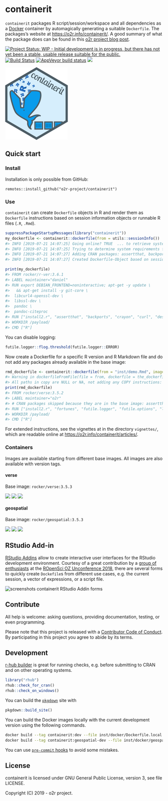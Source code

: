 
<!-- README.md is generated from README.Rmd. Please edit that file -->

# containerit

`containerit` packages R script/session/workspace and all dependencies
as a [Docker](http://docker.com/) container by automagically generating
a suitable `Dockerfile`. The packages’s website at
<https://o2r.info/containerit/>. A good summary of what the package does
can be found in this [o2r project blog
post](http://o2r.info/2017/05/30/containerit-package/).

[![Project Status: WIP - Initial development is in progress, but there
has not yet been a stable, usable release suitable for the
public.](http://www.repostatus.org/badges/latest/wip.svg)](http://www.repostatus.org/#wip)
[![Build
Status](https://travis-ci.org/o2r-project/containerit.svg?branch=master)](https://travis-ci.org/o2r-project/containerit)
[![AppVeyor build
status](https://ci.appveyor.com/api/projects/status/github/containerit-rrvpq/containerit?branch=master&svg=true)](https://ci.appveyor.com/project/containerit-rrvpq/containeRit)
[![](https://www.r-pkg.org/badges/version/containerit)](#)
<!-- https://www.r-pkg.org/pkg/containerit -->

![containerit logo](inst/logo.png)

## Quick start

### Install

Installation is only possible from GitHub:

    remotes::install_github("o2r-project/containerit")

### Use

`containerit` can create `Dockerfile` objects in R and render them as
`Dockerfile` instructions based on session information objects or
runnable R files (`.R`, `.Rmd`).

``` r
suppressPackageStartupMessages(library("containerit"))
my_dockerfile <- containerit::dockerfile(from = utils::sessionInfo())
#> INFO [2019-07-21 14:07:25] Going online? TRUE  ... to retrieve system dependencies (sysreq-api)
#> INFO [2019-07-21 14:07:25] Trying to determine system requirements for the package(s) 'assertthat,backports,crayon,curl,desc,digest,evaluate,formatR,futile.logger,futile.options,htmltools,knitr,lambda.r,magrittr,R6,Rcpp,rmarkdown,rprojroot,semver,stevedore,stringi,stringr,xfun,yaml' from sysreqs online DB
#> INFO [2019-07-21 14:07:27] Adding CRAN packages: assertthat, backports, crayon, curl, desc, digest, evaluate, formatR, futile.logger, futile.options, htmltools, knitr, lambda.r, magrittr, R6, Rcpp, rmarkdown, rprojroot, semver, stevedore, stringi, stringr, xfun, yaml
#> INFO [2019-07-21 14:07:27] Created Dockerfile-Object based on sessionInfo
```

``` r
print(my_dockerfile)
#> FROM rocker/r-ver:3.6.1
#> LABEL maintainer="daniel"
#> RUN export DEBIAN_FRONTEND=noninteractive; apt-get -y update \
#>   && apt-get install -y git-core \
#>  libcurl4-openssl-dev \
#>  libssl-dev \
#>  pandoc \
#>  pandoc-citeproc
#> RUN ["install2.r", "assertthat", "backports", "crayon", "curl", "desc", "digest", "evaluate", "formatR", "futile.logger", "futile.options", "htmltools", "knitr", "lambda.r", "magrittr", "R6", "Rcpp", "rmarkdown", "rprojroot", "semver", "stevedore", "stringi", "stringr", "xfun", "yaml"]
#> WORKDIR /payload/
#> CMD ["R"]
```

You can disable logging:

``` r
futile.logger::flog.threshold(futile.logger::ERROR)
```

Now create a Dockerfile for a specific R version and R Markdown file and
do not add any packages already available in the base
image:

``` r
rmd_dockerfile <- containerit::dockerfile(from = "inst/demo.Rmd", image = "rocker/verse:3.5.2", maintainer = "o2r", filter_baseimage_pkgs = TRUE)
#> Warning in dockerfileFromFile(file = from, dockerfile = the_dockerfile, :
#> All paths in copy are NULL or NA, not adding any COPY instructions: NA
print(rmd_dockerfile)
#> FROM rocker/verse:3.5.2
#> LABEL maintainer="o2r"
#> # CRAN packages skipped because they are in the base image: assertthat, backports, cli, crayon, curl, desc, digest, evaluate, formatR, htmltools, knitr, magrittr, R6, Rcpp, rmarkdown, rprojroot, rstudioapi, sessioninfo, stringi, stringr, withr, xfun, yaml
#> RUN ["install2.r", "fortunes", "futile.logger", "futile.options", "lambda.r", "semver", "stevedore"]
#> WORKDIR /payload/
#> CMD ["R"]
```

For extended instructions, see the vignettes at in the directory
`vignettes/`, which are readable online at
<https://o2r.info/containerit/articles/>.

### Containers

Images are available starting from different base images. All images are
also available with version tags.

#### verse

Base image:
`rocker/verse:3.5.3`

[![](https://images.microbadger.com/badges/version/o2rproject/containerit.svg)](https://microbadger.com/images/o2rproject/containerit "Get your own version badge on microbadger.com")
[![](https://images.microbadger.com/badges/image/o2rproject/containerit.svg)](https://microbadger.com/images/o2rproject/containerit "Get your own image badge on microbadger.com")
[![](https://images.microbadger.com/badges/commit/o2rproject/containerit.svg)](https://microbadger.com/images/o2rproject/containerit "Get your own commit badge on microbadger.com")

#### geospatial

Base image:
`rocker/geospatial:3.5.3`

[![](https://images.microbadger.com/badges/version/o2rproject/containerit:geospatial.svg)](https://microbadger.com/images/o2rproject/containerit:geospatial "Get your own version badge on microbadger.com")
[![](https://images.microbadger.com/badges/image/o2rproject/containerit:geospatial.svg)](https://microbadger.com/images/o2rproject/containerit:geospatial "Get your own image badge on microbadger.com")
[![](https://images.microbadger.com/badges/commit/o2rproject/containerit:geospatial.svg)](https://microbadger.com/images/o2rproject/containerit:geospatial "Get your own commit badge on microbadger.com")

## RStudio Add-in

[RStudio Addins](https://rstudio.github.io/rstudioaddins/) allow to
create interactive user interfaces for the RStudio development
environment. Courtesy of a great contribution by a [group of
enthusiasts](https://github.com/o2r-project/containerit/issues/27#issuecomment-440869329)
at the [ROpenSci OZ
Unconference 2018](https://ozunconf18.ropensci.org/), there are several
forms to quickly create `Dockefile`s from different use cases, e.g. the
current session, a vector of expressions, or a script file.

![screenshots containerit RStudio Addin
forms](https://user-images.githubusercontent.com/1325054/61534429-e1345980-aa2f-11e9-8f5d-e6f67e5d7dde.png)

## Contribute

All help is welcome: asking questions, providing documentation, testing,
or even programming.

Please note that this project is released with a [Contributor Code of
Conduct](CONDUCT.md). By participating in this project you agree to
abide by its terms.

## Development

[r-hub builder](https://builder.r-hub.io/) is great for running checks,
e.g. before submitting to CRAN and on other operating systems.

``` r
library("rhub")
rhub::check_for_cran()
rhub::check_on_windows()
```

You can build the [`pkgdown`](http://pkgdown.r-lib.org/) site with

``` r
pkgdown::build_site()
```

You can build the Docker images locally with the current development
version using the following commands.

``` bash
docker build --tag containerit:dev --file inst/docker/Dockerfile.local .
docker build --tag containerit:geospatial-dev --file inst/docker/geospatial/Dockerfile.local .
```

You can use [`pre-commit`
hooks](https://github.com/lorenzwalthert/pre-commit-hooks) to avoid some
mistakes.

## License

containerit is licensed under GNU General Public License, version 3, see
file LICENSE.

Copyright (C) 2019 - o2r project.
